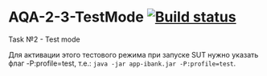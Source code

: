 # AQA-2-3-TestMode [![Build status](https://ci.appveyor.com/api/projects/status/m35ng2bg8lo9mkdn?svg=true)](https://ci.appveyor.com/project/Volgogradec/aqa-2-3-testmode)
Task №2 - Test mode

Для активации этого тестового режима при запуске SUT нужно указать флаг -P:profile=test, т.е.: `java -jar app-ibank.jar -P:profile=test`.
